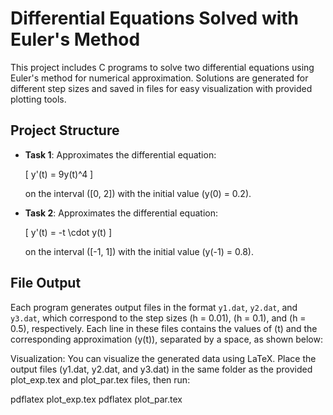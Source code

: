 # Differential Equations Solved with Euler's Method

This project includes C programs to solve two differential equations using Euler's method for numerical approximation. Solutions are generated for different step sizes and saved in files for easy visualization with provided plotting tools.

## Project Structure

- **Task 1**: Approximates the differential equation:
  
  \[
  y'(t) = 9y(t)^4
  \]

  on the interval \([0, 2]\) with the initial value \(y(0) = 0.2\).

- **Task 2**: Approximates the differential equation:

  \[
  y'(t) = -t \cdot y(t)
  \]

  on the interval \([-1, 1]\) with the initial value \(y(-1) = 0.8\).

## File Output

Each program generates output files in the format `y1.dat`, `y2.dat`, and `y3.dat`, which correspond to the step sizes \(h = 0.01\), \(h = 0.1\), and \(h = 0.5\), respectively. Each line in these files contains the values of \(t\) and the corresponding approximation \(y(t)\), separated by a space, as shown below:

Visualization: You can visualize the generated data using LaTeX. Place the output files (y1.dat, y2.dat, and y3.dat) in the same folder as the provided plot_exp.tex and plot_par.tex files, then run:

pdflatex plot_exp.tex
pdflatex plot_par.tex
